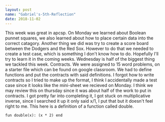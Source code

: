 ```yaml
---
layout: post
name: "Gabriel's-5th-Reflection"
date: 2018-11-02
---
```

This week was great in apcsp.
On Monday we learned about Boolean punnet squares, we also learned about how to place certain data into the correct catagory. Another thing we did was try to create a score board between the Dodgers and the Red Sox. However to do that we needed to create a test case, which is something I don't know how to do. Hopefully I'll try to learn it in the coming weeks.
Wednesday is half of the biggest thing we tackled this week. Contracts. We were assigned to 15 word problems, on a starter file which can be found on google classroom. We had to define functions and put the contracts with said definitions. I forgot how to write contracts so I tried to make up the format, I think I accidentally made a test case since it looks like the mini-sheet we recieved on Monday. I think we may review this on thursday since it was about half of the work to put in contracts. I got pretty far into completing it, I got stuck on multiplicative inverse, since I searched it up it only said x/1, I put that but it doesn't feel right to me. This here is a definition of a function called double.
```
fun double(x): (x * 2) end
 
```
